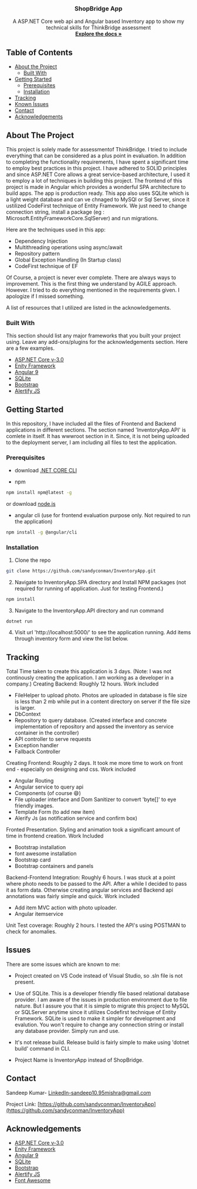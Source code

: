


<!-- PROJECT Name -->
<br />
<p align="center">
   <h3 align="center">ShopBridge App</h3>

  <p align="center">
    A ASP.NET Core web api and Angular based Inventory app to show my technical skills for ThinkBridge assessment
    <br />
    <a href="https://github.com/sandyconman/InventoryApp"><strong>Explore the docs »</strong></a>
    <br />
  </p>
</p>



<!-- TABLE OF CONTENTS -->
## Table of Contents

* [About the Project](#about-the-project)
  * [Built With](#built-with)
* [Getting Started](#getting-started)
  * [Prerequisites](#prerequisites)
  * [Installation](#installation)
* [Tracking](#tracking)
* [Known Issues](#issues)
* [Contact](#contact)
* [Acknowledgements](#acknowledgements)



<!-- ABOUT THE PROJECT -->
## About The Project

This project is solely made for assessmentof ThinkBridge. I tried to include everything that can be considered as a plus point in evaluation. In addition to completing the functionality requirements, I have spent a significant time to employ best practices in this project. I have adhered to SOLID principles and since ASP.NET Core allows a great service-based architecture, I used it to employ a lot of techniques in building this project. The frontend of this project is made in Angular which provides a wonderful SPA architecture to build apps. The app is production ready.
This app also uses SQLite which is a light weight database and can ve chnaged to MySQl or Sql Server, since it ustilized CodeFirst technique of Entity Framework. We just need to change connection string, install a package (eg : Microsoft.EntityFrameworkCore.SqlServer) and run migrations.

Here are the techniques used in this app:
* Dependency Injection
* Multithreading operations using async/await
* Repository pattern
* Global Exception Handling (In Startup class)
* CodeFirst technique of EF

Of Course, a project is never ever complete. There are always ways to improvement. This is the first thing we understand by AGILE approach. However. I tried to do everything mentioned in the requirements given. I apologize if I missed something.

A list of resources that I utilized are listed in the acknowledgements.

### Built With
This section should list any major frameworks that you built your project using. Leave any add-ons/plugins for the acknowledgements section. Here are a few examples.
* [ASP.NET Core v-3.0](https://docs.microsoft.com/en-us/aspnet/core/?view=aspnetcore-3.1)
* [Enity Framework](https://docs.microsoft.com/en-us/ef/)
* [Angular 9](https://angular.io)
* [SQLite](https://www.sqlite.org/index.html)
* [Bootstrap](https://getbootstrap.com)
* [Alertify JS](https://alertifyjs.com/)

<!-- GETTING STARTED -->
## Getting Started

In this repository, I have included all the files of Frontend and Backend applications in different sections. The section named 'InventoryApp.API' is comlete in itself. It has wwwroot section in it. Since, it is not being uploaded to the deployment server, I am including all files to test the application.

### Prerequisites

* download [.NET CORE CLI](https://dotnet.microsoft.com/download)

* npm
```sh
npm install npm@latest -g
```
or download [node.js](https://nodejs.org/en/)

* angular cli (use for frontend evaluation purpose only. Not required to run the application)
```sh
npm install -g @angular/cli
```


### Installation

1. Clone the repo
```sh
git clone https://github.com/sandyconman/InventoryApp.git
```
2. Navigate to InventoryApp.SPA directory and Install NPM packages (not required for running of application. Just for testing Frontend.)
```sh
npm install
```
3. Navigate to the InventoryApp.API directory and run command
```JS
dotnet run
```
4. Visit url 'http://localhost:5000/' to see the application running. Add items through inventory form and view the list below.


<!-- tracking -->
## Tracking
Total Time taken to create this application is 3 days. (Note: I was not continously creating the application. I am working as a developer in a company.)
Creating Backend: Roughly 12 hours. Work included
* FileHelper to upload photo. Photos are uploaded in database is file size is less than 2 mb while put in a content directory on server if the file size is larger. 
* DbContext
* Repository to query database. (Created interface and concrete implementation of repository and apssed the inventory as service container in the controller)
* API controller to serve requests
* Exception handler
* Fallback Controller

Creating Frontend: Roughly 2 days. It took me more time to work on front end - especially on designing and css. Work included
* Angular Routing
* Angular service to query api
* Components (of course :smile:)
* File uploader interface and Dom Sanitizer to convert 'byte[]' to eye friendly images.
* Template Form (to add new item)
* Alerify Js (as notification service and confirm box)

Fronted Presentation. Slyling and animation took a significant amount of time in frontend creation. Work Included
* Bootstrap installation
* font awesome installation
* Bootstrap card
* Bootstrap containers and panels

Backend-Frontend Integration: Roughly 6 hours. I was stuck at a point where photo needs to be passed to the API. After a while I decided to pass it as form data. Otherwise creating angular services and Backend api annotations was fairly simple and quick. Work included
* Add item MVC action with photo uploader.
* Angular itemservice

Unit Test coverage: Roughly 2 hours. I tested the API's using POSTMAN to check for anomalies.


<!-- KNOWN ISSUES -->
## Issues

There are some issues which are known to me:

* Project created on VS Code instead of Visual Studio, so .sln file is not present. 

* Use of SQLite. This is a developer friendly file based relational database provider. I am aware of the issues in production environment due to file nature. But I assure you that it is simple to migrate this project to MySQL or SQLServer anytime since it utilizes Codefirst technique of Entity Framework. SQLite is used to make it simpler for development and evalution. You won't require to change any connection string or install any database provider. Simply run and use.

* It's not release build. Release build is fairly simple to make using 'dotnet build' command in CLI.

* Project Name is InventoryApp instead of ShopBridge.


<!-- CONTACT -->
## Contact

Sandeep Kumar- [LinkedIn](https://www.linkedin.com/in/sandeep-kumar-mishra-100295/)-sandeep10.95mishra@gmail.com

Project Link: [https://github.com/sandyconman/InventoryApp](https://github.com/sandyconman/InventoryApp)



<!-- ACKNOWLEDGEMENTS -->
## Acknowledgements
* [ASP.NET Core v-3.0](https://docs.microsoft.com/en-us/aspnet/core/?view=aspnetcore-3.1)
* [Enity Framework](https://docs.microsoft.com/en-us/ef/)
* [Angular 9](https://angular.io)
* [SQLite](https://www.sqlite.org/index.html)
* [Bootstrap](https://getbootstrap.com)
* [Alertify JS](https://alertifyjs.com/)
* [Font Awesome](https://fontawesome.com)

